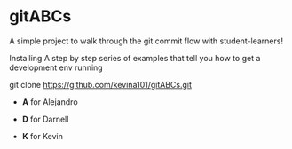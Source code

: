 # gitABCs
A simple project to walk through the git commit flow with student-learners!

Installing
A step by step series of examples that tell you how to get a development env running

git clone https://github.com/kevina101/gitABCs.git
* **A** for Alejandro


* **D** for Darnell 


* **K** for Kevin
